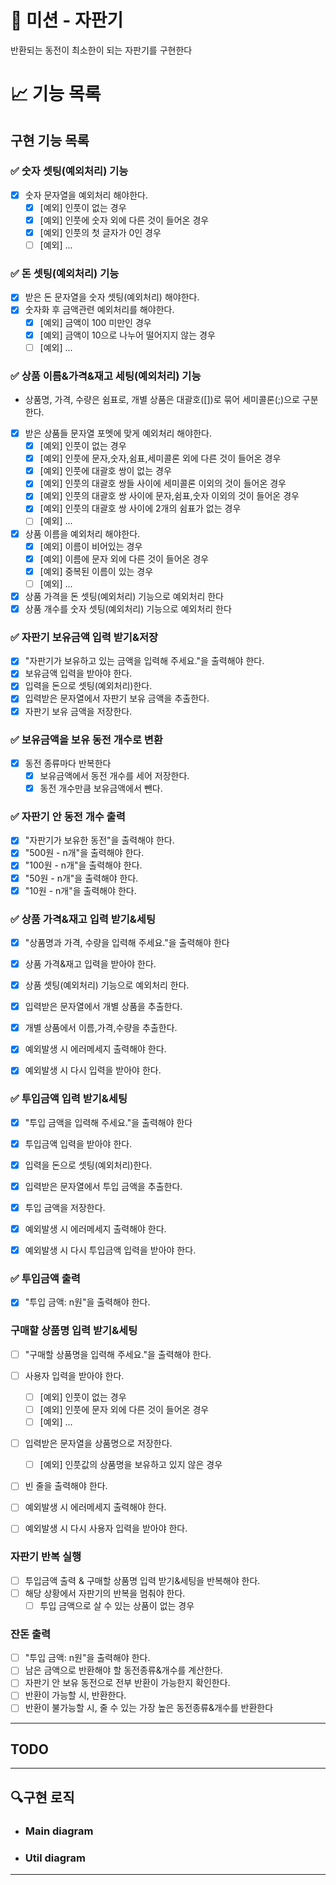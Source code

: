 # 🚀 미션 - 자판기

반환되는 동전이 최소한이 되는 자판기를 구현한다

# 📈 기능 목록

## 구현 기능 목록

### ✅ 숫자 셋팅(예외처리) 기능

- [x] 숫자 문자열을 예외처리 해야한다.
    - [x] [예외] 인풋이 없는 경우
    - [x] [예외] 인풋에 숫자 외에 다른 것이 들어온 경우
    - [x] [예외] 인풋의 첫 글자가 0인 경우
    - [ ] [예외] ...

### ✅ 돈 셋팅(예외처리) 기능

- [x] 받은 돈 문자열을 숫자 셋팅(예외처리) 해야한다.
- [x] 숫자화 후 금액관련 예외처리를 해야한다.
    - [x] [예외] 금액이 100 미만인 경우
    - [x] [예외] 금액이 10으로 나누어 떨어지지 않는 경우
    - [ ] [예외] ...

### ✅ 상품 이름&가격&재고 세팅(예외처리) 기능

- 상품명, 가격, 수량은 쉼표로, 개별 상품은 대괄호([])로 묶어 세미콜론(;)으로 구분한다.

- [x] 받은 상품들 문자열 포멧에 맞게 예외처리 해야한다.
    - [x] [예외] 인풋이 없는 경우
    - [x] [예외] 인풋에 문자,숫자,쉼표,세미콜론 외에 다른 것이 들어온 경우
    - [x] [예외] 인풋에 대괄호 쌍이 없는 경우
    - [x] [예외] 인풋의 대괄호 쌍들 사이에 세미콜론 이외의 것이 들어온 경우
    - [x] [예외] 인풋의 대괄호 쌍 사이에 문자,쉼표,숫자 이외의 것이 들어온 경우
    - [x] [예외] 인풋의 대괄호 쌍 사이에 2개의 쉼표가 없는 경우
    - [ ] [예외] ...
- [x] 상품 이름을 예외처리 해야한다.
    - [x] [예외] 이름이 비어있는 경우
    - [x] [예외] 이름에 문자 외에 다른 것이 들어온 경우
    - [x] [예외] 중복된 이름이 있는 경우
    - [ ] [예외] ...
- [x] 상품 가격을 돈 셋팅(예외처리) 기능으로 예외처리 한다
- [x] 상품 개수를 숫자 셋팅(예외처리) 기능으로 예외처리 한다

### ✅ 자판기 보유금액 입력 받기&저장

- [x] "자판기가 보유하고 있는 금액을 입력해 주세요."을 출력해야 한다.
- [x] 보유금액 입력을 받아야 한다.
- [x] 입력을 돈으로 셋팅(예외처리)한다.
- [x] 입력받은 문자열에서 자판기 보유 금액을 추출한다.
- [x] 자판기 보유 금액을 저장한다.

### ✅ 보유금액을 보유 동전 개수로 변환

- [x] 동전 종류마다 반복한다
    - [x] 보유금액에서 동전 개수를 세어 저장한다.
    - [x] 동전 개수만큼 보유금액에서 뺀다.

### ✅ 자판기 안 동전 개수 출력

- [x] "자판기가 보유한 동전"을 출력해야 한다.
- [x] "500원 - n개"을 출력해야 한다.
- [x] "100원 - n개"을 출력해야 한다.
- [x] "50원 - n개"을 출력해야 한다.
- [x] "10원 - n개"을 출력해야 한다.

### ✅ 상품 가격&재고 입력 받기&세팅

- [x] "상품명과 가격, 수량을 입력해 주세요."을 출력해야 한다
- [x] 상품 가격&재고 입력을 받아야 한다.
- [x] 상품 셋팅(예외처리) 기능으로 예외처리 한다.
- [x] 입력받은 문자열에서 개별 상품을 추출한다.
- [x] 개별 상품에서 이름,가격,수량을 추출한다.

- [x] 예외발생 시 에러메세지 출력해야 한다.
- [x] 예외발생 시 다시 입력을 받아야 한다.

### ✅ 투입금액 입력 받기&세팅

- [x] "투입 금액을 입력해 주세요."을 출력해야 한다
- [x] 투입금액 입력을 받아야 한다.
- [x] 입력을 돈으로 셋팅(예외처리)한다.
- [x] 입력받은 문자열에서 투입 금액을 추출한다.
- [x] 투입 금액을 저장한다.

- [x] 예외발생 시 에러메세지 출력해야 한다.
- [x] 예외발생 시 다시 투입금액 입력을 받아야 한다.

### ✅ 투입금액 출력

- [x] "투입 금액: n원"을 출력해야 한다.

### 구매할 상품명 입력 받기&세팅

- [ ] "구매할 상품명을 입력해 주세요."을 출력해야 한다.
- [ ] 사용자 입력을 받아야 한다.
    - [ ] [예외] 인풋이 없는 경우
    - [ ] [예외] 인풋에 문자 외에 다른 것이 들어온 경우
    - [ ] [예외] ...
- [ ] 입력받은 문자열을 상품명으로 저장한다.
    - [ ] [예외] 인풋값의 상품명을 보유하고 있지 않은 경우
- [ ] 빈 줄을 출력해야 한다.

- [ ] 예외발생 시 에러메세지 출력해야 한다.
- [ ] 예외발생 시 다시 사용자 입력을 받아야 한다.

### 자판기 반복 실행

- [ ] 투입금액 출력 & 구매할 상품명 입력 받기&세팅을 반복해야 한다.
- [ ] 해당 상황에서 자판기의 반복을 멈춰야 한다.
    - [ ] 투입 금액으로 살 수 있는 상품이 없는 경우

### 잔돈 출력

- [ ] "투입 금액: n원"을 출력해야 한다.
- [ ] 남은 금액으로 반환해야 할 동전종류&개수를 계산한다.
- [ ] 자판기 안 보유 동전으로 전부 반환이 가능한지 확인한다.
- [ ] 반환이 가능할 시, 반환한다.
- [ ] 반환이 불가능할 시, 줄 수 있는 가장 높은 동전종류&개수를 반환한다

---

## TODO

---

## 🔍구현 로직

- ### Main diagram


- ### Util diagram

---
